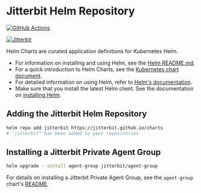 # Jitterbit Helm Repository

[![GitHub Actions](https://github.com/jitterbit/charts/workflows/Release/badge.svg?branch=master)](https://github.com/jitterbit/charts/actions?query=workflow%3A%22Release%22+branch%3Amaster)

[![Jitterbit](./logos/jitterbit-logo-horizontal-rgb.png)](https://www.jitterbit.com)

Helm Charts are curated application definitions for Kubernetes Helm.

- For information on installing and using Helm, see the
  [Helm README.md](https://github.com/kubernetes/helm/tree/master/README.md).
- For a quick introduction to Helm Charts, see the
  [Kubernetes chart document](https://github.com/kubernetes/helm/blob/master/docs/charts.md).
- For detailed information on using Helm, refer to [Helm's documentation](https://github.com/kubernetes/helm#docs).
- Make sure that you install the latest Helm client. See the documentation on
  [installing Helm](https://docs.helm.sh/using_helm/#installing-helm).


## Adding the Jitterbit Helm Repository

```bash
helm repo add jitterbit https://jitterbit.github.io/charts
# "jitterbit" has been added to your repositories
```


## Installing a Jitterbit Private Agent Group

```bash
helm upgrade --install agent-group jitterbit/agent-group
```

For details on installing a Jitterbit Private Agent Group, see the `agent-group` chart's
[README](https://github.com/jitterbit/charts/tree/master/charts/agent-group).
